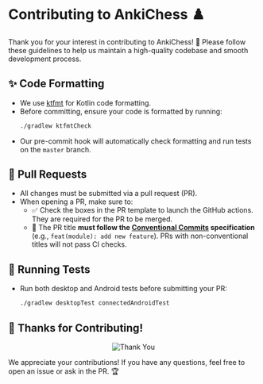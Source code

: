 # Contributing to AnkiChess ♟️

Thank you for your interest in contributing to AnkiChess! 🚀 Please follow these guidelines to help us maintain a high-quality codebase and smooth development process.

## ✨ Code Formatting

- We use [ktfmt](https://github.com/facebook/ktfmt) for Kotlin code formatting.
- Before committing, ensure your code is formatted by running:
  ```sh
  ./gradlew ktfmtCheck
  ```
- Our pre-commit hook will automatically check formatting and run tests on the `master` branch.

## 🤝 Pull Requests

- All changes must be submitted via a pull request (PR).
- When opening a PR, make sure to:
  - ✅ Check the boxes in the PR template to launch the GitHub actions. They are required for the PR to be merged.
  - 📝 The PR title **must follow the [Conventional Commits](https://www.conventionalcommits.org/) specification** (e.g., `feat(module): add new feature`). PRs with non-conventional titles will not pass CI checks.

## 🧪 Running Tests

- Run both desktop and Android tests before submitting your PR:
  ```sh
  ./gradlew desktopTest connectedAndroidTest
  ```

## 🎉 Thanks for Contributing!

<p align="center">
  <img src="https://media.giphy.com/media/l0MYt5jPR6QX5pnqM/giphy.gif" alt="Thank You" />
</p>

We appreciate your contributions! If you have any questions, feel free to open an issue or ask in the PR. 🏆
